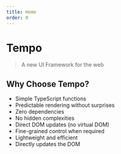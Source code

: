 ```yaml
---
title: Home
order: 0
---
```

# Tempo

> A new UI Framework for the web

## Why Choose Tempo?

- Simple TypeScript functions
- Predictable rendering without surprises
- Zero dependencies
- No hidden complexities
- Direct DOM updates (no virtual DOM)
- Fine-grained control when required
- Lightweight and efficient
- Directly updates the DOM

